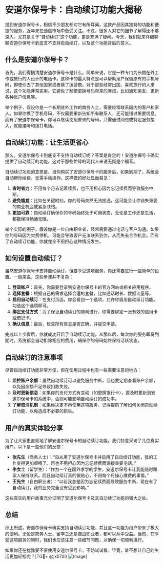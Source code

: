 # 安道尔保号卡：自动续订功能大揭秘

提到安道尔保号卡，相信不少朋友都对它有所耳闻。这款产品因其独特的功能和便捷的服务，近年来在通信市场中备受关注。不过，很多人对它的细节了解得还不够深入，尤其是关于“自动续订”这个功能，更是充满了疑问。今天，我们就来详细聊聊安道尔保号卡到底支不支持自动续订，以及这个功能背后的意义。

## 什么是安道尔保号卡？

首先，我们得搞清楚安道尔保号卡是什么。简单来说，它是一种专门为长期在外工作或旅行的人设计的电话卡。这种卡的最大特点是可以帮助用户保留原有的手机号码，即使你去了其他国家或者换了运营商。对于那些经常出国、喜欢旅行的人来说，这个功能非常实用。它避免了频繁更换号码带来的麻烦，比如通知亲友、更新各种账户信息等。

举个例子，假设你是一个长期驻外工作的商务人士，需要经常联系国内的客户和家人。如果你换了手机号码，不仅需要重新告知所有联系人，还可能错过重要信息。而有了安道尔保号卡，你可以继续使用原来的号码，只需通过网络或特定服务接入，就能接听和拨打电话。

## 自动续订功能：让生活更省心

那么，安道尔保号卡到底支不支持自动续订呢？答案是肯定的！安道尔保号卡确实提供了自动续订的功能，这对于那些忙碌的现代人来说无疑是个福音。

自动续订功能的意思是，当你购买了安道尔保号卡的服务后，如果到期了，系统会自动帮你续费，无需手动操作。这样做的好处显而易见：

1. **省时省力**：不用每个月去记着续费，也不用担心因为忘记续费而导致服务中断。
2. **避免尴尬**：比如在关键时刻，你的号码突然无法接通，这可能会让你错失重要的商业机会或紧急联络。
3. **更加可靠**：自动续订确保你的号码始终处于可用状态，无论是工作还是生活，都能保持畅通无阻。

举个实际的例子，假设你是一位自由职业者，经常需要通过电话与客户沟通。如果你的号码因为欠费停机，可能会导致客户无法联系到你，从而失去合作机会。而有了自动续订功能，你就完全不用担心这种情况发生。

## 如何设置自动续订？

虽然安道尔保号卡支持自动续订，但要享受这项服务，你还需要进行一些简单的设置。一般来说，这些步骤并不复杂：

1. **登录账户**：首先，你需要登录到安道尔保号卡的官方网站或相关应用程序。
2. **选择套餐**：根据自己的需求选择合适的套餐，比如通话时长、数据流量等。
3. **启用自动续订**：在支付页面，你会看到一个选项，允许你启用自动续订功能。勾选这个选项即可。
4. **绑定支付方式**：为了保证自动续订的顺利进行，你需要绑定一张有效的信用卡或借记卡。
5. **确认信息**：最后，检查所有信息是否正确，并提交申请。

完成以上步骤后，你就成功开启了自动续订功能。从那以后，每次你的服务即将到期时，系统都会自动扣除相应的费用，确保你的号码始终保持活跃状态。

## 自动续订的注意事项

尽管自动续订功能非常方便，但在使用过程中也有一些需要注意的地方：

1. **监控账户余额**：虽然自动续订可以避免服务中断，但也要定期查看账户余额，以免因余额不足导致扣款失败。
2. **及时更新信息**：如果你的支付方式有变动（如更换银行卡），要及时更新到安道尔保号卡的系统中，否则可能影响自动续订的成功率。
3. **了解取消机制**：如果你决定不再使用这项服务，记得提前了解如何关闭自动续订功能，以免造成不必要的损失。

## 用户的真实体验分享

为了让大家更直观地了解安道尔保号卡的自动续订功能，我们特意采访了几位真实用户。以下是一些他们的反馈：

- **张先生**（商务人士）：“自从用了安道尔保号卡并启用了自动续订功能，我的工作变得更加顺畅了。再也不用担心因为忘记续费而漏接重要电话。”
- **李女士**（留学生）：“作为一个在国外求学的学生，安道尔保号卡让我能随时跟家人保持联系。而且自动续订真的很贴心，不用每个月操心缴费的事情。”
- **王先生**（自由职业者）：“以前我总是因为忘记续费而导致服务中断，现在有了自动续订，我的业务完全没有受到影响。”

这些真实的用户故事充分证明了安道尔保号卡及其自动续订功能的强大之处。

## 总结

综上所述，安道尔保号卡确实支持自动续订功能，并且这一功能为用户带来了极大的便利。无论是商务人士、留学生还是自由职业者，都可以从中受益。当然，在享受这项服务的同时，我们也应该注意一些细节问题，以确保一切顺利进行。

如果你还在犹豫要不要使用安道尔保号卡，不妨试试看。毕竟，谁不想让自己的生活更加轻松呢？[TG💪+ @jx0703 ![Image](https://github.com/user-attachments/assets/dbca1d08-cadb-493c-b0ec-ad6f7a83f270)]